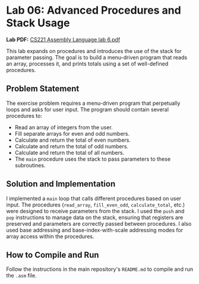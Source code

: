 # Lab 06: Advanced Procedures and Stack Usage

**Lab PDF:** [CS221 Assembly Language lab 6.pdf](Lab06.pdf)

This lab expands on procedures and introduces the use of the stack for parameter passing. The goal is to build a menu-driven program that reads an array, processes it, and prints totals using a set of well-defined procedures.

## Problem Statement
The exercise problem requires a menu-driven program that perpetually loops and asks for user input. The program should contain several procedures to:
- Read an array of integers from the user.
- Fill separate arrays for even and odd numbers.
- Calculate and return the total of even numbers.
- Calculate and return the total of odd numbers.
- Calculate and return the total of all numbers.
- The `main` procedure uses the stack to pass parameters to these subroutines.

## Solution and Implementation
I implemented a `main` loop that calls different procedures based on user input. The procedures (`read_array`, `fill_even_odd`, `calculate_total`, etc.) were designed to receive parameters from the stack. I used the `push` and `pop` instructions to manage data on the stack, ensuring that registers are preserved and parameters are correctly passed between procedures. I also used base addressing and base-index-with-scale addressing modes for array access within the procedures.

## How to Compile and Run
Follow the instructions in the main repository's `README.md` to compile and run the `.asm` file.